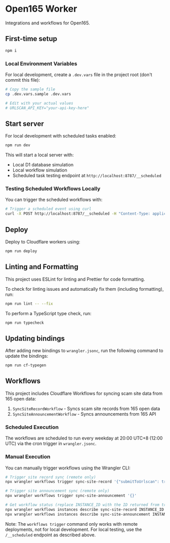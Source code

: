 # Open165 Worker

Integrations and workflows for Open165.

## First-time setup

```bash
npm i
```

### Local Environment Variables

For local development, create a `.dev.vars` file in the project root (don't commit this file):

```bash
# Copy the sample file
cp .dev.vars.sample .dev.vars

# Edit with your actual values
# URLSCAN_API_KEY="your-api-key-here"
```


## Start server

For local development with scheduled tasks enabled:

```bash
npm run dev
```

This will start a local server with:
- Local D1 database simulation
- Local workflow simulation
- Scheduled task testing endpoint at `http://localhost:8787/__scheduled`

### Testing Scheduled Workflows Locally

You can trigger the scheduled workflows with:

```bash
# Trigger a scheduled event using curl
curl -X POST http://localhost:8787/__scheduled -H "Content-Type: application/json" -d '{"cron":"* * * * *"}'
```

## Deploy

Deploy to Cloudflare workers using:

```bash
npm run deploy
```

## Linting and Formatting

This project uses ESLint for linting and Prettier for code formatting.

To check for linting issues and automatically fix them (including formatting), run:

```bash
npm run lint -- --fix
```

To perform a TypeScript type check, run:

```bash
npm run typecheck
```

## Updating bindings

After adding new bindings to `wrangler.jsonc`, run the following command to update the bindings:

```bash
npm run cf-typegen
```

## Workflows

This project includes Cloudflare Workflows for syncing scam site data from 165 open data:

1. `SyncSiteRecordWorkflow` - Syncs scam site records from 165 open data
2. `SyncSiteAnnouncementWorkflow` - Syncs announcements from 165 API

### Scheduled Execution

The workflows are scheduled to run every weekday at 20:00 UTC+8 (12:00 UTC) via the cron trigger in `wrangler.jsonc`.

### Manual Execution

You can manually trigger workflows using the Wrangler CLI:

```bash
# Trigger site record sync (remote only)
npx wrangler workflows trigger sync-site-record '{"submitToUrlscan": true}'

# Trigger site announcement sync (remote only)
npx wrangler workflows trigger sync-site-announcement '{}'

# Get workflow status (replace INSTANCE_ID with the ID returned from trigger)
npx wrangler workflows instances describe sync-site-record INSTANCE_ID
npx wrangler workflows instances describe sync-site-announcement INSTANCE_ID
```

Note: The `workflows trigger` command only works with remote deployments, not for local development. For local testing, use the `/__scheduled` endpoint as described above.
